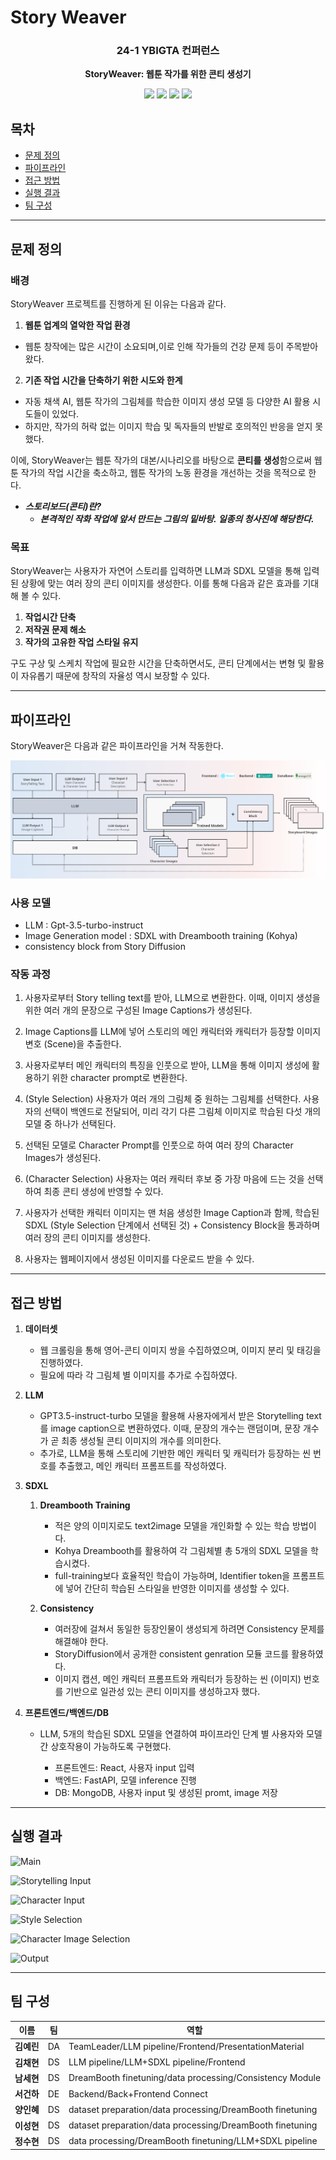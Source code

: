 # Story Weaver

<div align="center">
<h3>24-1 YBIGTA 컨퍼런스</h3>

**StoryWeaver: 웹툰 작가를 위한 콘티 생성기**

<img src="https://img.shields.io/badge/React Native-61DAFB?style=for-the-badge&logo=React&logoColor=white"> <img src="https://img.shields.io/badge/FastAPI-009688?style=for-the-badge&logo=FastAPI&logoColor=white"> <img src="https://img.shields.io/badge/OpenAI API-412991?style=for-the-badge&logo=OpenAI&logoColor=white"> <img src="https://img.shields.io/badge/MySQL-4479A1?style=for-the-badge&logo=MySQL&logoColor=white">

</div>

## 목차
- [문제 정의](#문제-정의)
- [파이프라인](#파이프라인)
- [접근 방법](#접근-방법)
- [실행 결과](#실행-결과)
- [팀 구성](#팀-구성)

---

## 문제 정의

### 배경

StoryWeaver 프로젝트를 진행하게 된 이유는 다음과 같다.

1. **웹툰 업계의 열악한 작업 환경**
- 웹툰 창작에는 많은 시간이 소요되며,이로 인해 작가들의 건강 문제 등이 주목받아 왔다.

2. **기존 작업 시간을 단축하기 위한 시도와 한계**
- 자동 채색 AI, 웹툰 작가의 그림체를 학습한 이미지 생성 모델 등 다양한 AI 활용 시도들이 있었다.
- 하지만, 작가의 허락 없는 이미지 학습 및 독자들의 반발로 호의적인 반응을 얻지 못했다.

이에, StoryWeaver는 웹툰 작가의 대본/시나리오를 바탕으로 **콘티를 생성**함으로써 웹툰 작가의 작업 시간을 축소하고, 웹툰 작가의 노동 환경을 개선하는 것을 목적으로 한다.

- ***스토리보드(콘티)란?***
   - ***본격적인 작화 작업에 앞서 만드는 그림의 밑바탕. 일종의 청사진에 해당한다.***

### 목표

 StoryWeaver는 사용자가 자연어 스토리를 입력하면 LLM과 SDXL 모델을 통해 입력된 상황에 맞는 여러 장의 콘티 이미지를 생성한다. 이를 통해 다음과 같은 효과를 기대해 볼 수 있다.

1. **작업시간 단축**
2. **저작권 문제 해소**
3. **작가의 고유한 작업 스타일 유지**

 구도 구상 및 스케치 작업에 필요한 시간을 단축하면서도, 콘티 단계에서는 변형 및 활용이 자유롭기 때문에 창작의 자율성 역시 보장할 수 있다.

---

## 파이프라인

StoryWeaver은 다음과 같은 파이프라인을 거쳐 작동한다.

![Pipeline](/imgs/pipeline.PNG)

### 사용 모델

- LLM : Gpt-3.5-turbo-instruct
- Image Generation model : SDXL with Dreambooth training (Kohya)
- consistency block from Story Diffusion

### 작동 과정

1. 사용자로부터 Story telling text를 받아, LLM으로 변환한다. 이때, 이미지 생성을 위한 여러 개의 문장으로 구성된 Image Captions가 생성된다.

2. Image Captions를 LLM에 넣어 스토리의 메인 캐릭터와 캐릭터가 등장할 이미지 변호 (Scene)을 추출한다.

3. 사용자로부터 메인 캐릭터의 특징을 인풋으로 받아, LLM을 통해 이미지 생성에 활용하기 위한 character prompt로 변환한다.

4. (Style Selection) 사용자가 여러 개의 그림체 중 원하는 그림체를 선택한다. 사용자의 선택이 백엔드로 전달되어, 미리 각기 다른 그림체 이미지로 학습된 다섯 개의 모델 중 하나가 선택된다.

5. 선택된 모델로 Character Prompt를 인풋으로 하여 여러 장의 Character Images가 생성된다. 

6. (Character Selection) 사용자는 여러 캐릭터 후보 중 가장 마음에 드는 것을 선택하여 최종 콘티 생성에 반영할 수 있다.

7. 사용자가 선택한 캐릭터 이미지는 맨 처음 생성한 Image Caption과 함께, 학습된 SDXL (Style Selection 단계에서 선택된 것) + Consistency Block을 통과하며 여러 장의 콘티 이미지를 생성한다.

8. 사용자는 웹페이지에서 생성된 이미지를 다운로드 받을 수 있다.


---

## 접근 방법

1. **데이터셋**
    - 웹 크롤링을 통해 영어-콘티 이미지 쌍을 수집하였으며, 이미지 분리 및 태깅을 진행하였다.
    - 필요에 따라 각 그림체 별 이미지를 추가로 수집하였다.

2. **LLM**
    - GPT3.5-instruct-turbo 모델을 활용해 사용자에게서 받은 Storytelling text를 image caption으로 변환하였다. 이때, 문장의 개수는 랜덤이며, 문장 개수가 곧 최종 생성될 콘티 이미지의 개수를 의미한다.
    - 추가로, LLM을 통해 스토리에 기반한 메인 캐릭터 및 캐릭터가 등장하는 씬 번호를 추출했고, 메인 캐릭터 프롬프트를 작성하였다.

3. **SDXL**

    1. **Dreambooth Training**
        - 적은 양의 이미지로도 text2image 모델을 개인화할 수 있는 학습 방법이다.
        - Kohya Dreambooth를 활용하여 각 그림체별 총 5개의 SDXL 모델을 학습시켰다.
        - full-training보다 효율적인 학습이 가능하며, Identifier token을 프롬프트에 넣어 간단히 학습된 스타일을 반영한 이미지를 생성할 수 있다.


    2. **Consistency**
        - 여러장에 걸쳐서 동일한 등장인물이 생성되게 하려면 Consistency 문제를 해결해야 한다.
        - StoryDiffusion에서 공개한 consistent genration 모듈 코드를 활용하였다.
        - 이미지 캡션, 메인 캐릭터 프롬프트와 캐릭터가 등장하는 씬 (이미지) 번호를 기반으로 일관성 있는 콘티 이미지를 생성하고자 했다.


4. **프론트엔드/백엔드/DB**
    
    - LLM, 5개의 학습된 SDXL 모델을 연결하여 파이프라인 단계 별 사용자와 모델 간 상호작용이 가능하도록 구현했다.

        - 프론트엔드: React, 사용자 input 입력
        - 백엔드: FastAPI, 모델 inference 진행
        - DB: MongoDB, 사용자 input 및 생성된 promt, image 저장

---

## 실행 결과

![Main](/imgs/1.PNG)

![Storytelling Input](/imgs/2.PNG)

![Character Input](/imgs/3.PNG)

![Style Selection](/imgs/4.PNG)

![Character Image Selection](/imgs/5.PNG)

![Output](/imgs/6.PNG)

---

## 팀 구성

|이름|팀|역할|
|-|-|-|
|**김예린**|DA|TeamLeader/LLM pipeline/Frontend/PresentationMaterial|
|**김채현**|DS|LLM pipeline/LLM+SDXL pipeline/Frontend|
|**남세현**|DS|DreamBooth finetuning/data processing/Consistency Module|
|**서건하**|DE|Backend/Back+Frontend Connect|
|**양인혜**|DS| dataset preparation/data processing/DreamBooth finetuning|
|**이성현**|DS| dataset preparation/data processing/DreamBooth finetuning|
|**정수현**|DS| data processing/DreamBooth finetuning/LLM+SDXL pipeline|
